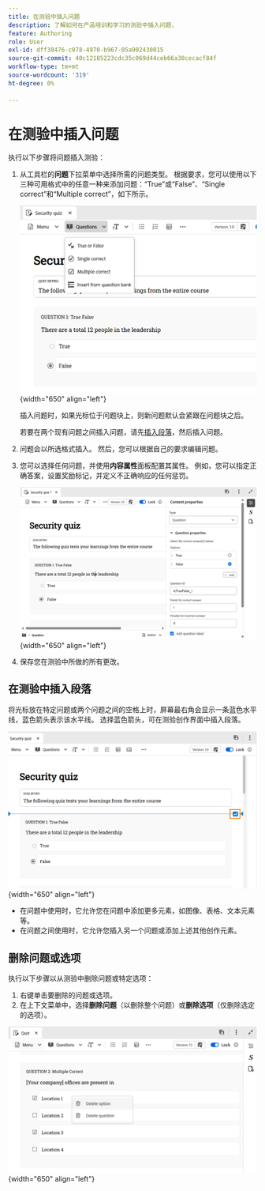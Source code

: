 ```yaml
---
title: 在测验中插入问题
description: 了解如何在产品培训和学习的测验中插入问题，
feature: Authoring
role: User
exl-id: dff38476-c078-4970-b967-05a902430015
source-git-commit: 40c12185223cdc35c069d44ceb66a38cecacf84f
workflow-type: tm+mt
source-wordcount: '319'
ht-degree: 0%

---
```


# 在测验中插入问题

执行以下步骤将问题插入测验：

1. 从工具栏的&#x200B;**问题**&#x200B;下拉菜单中选择所需的问题类型。 根据要求，您可以使用以下三种可用格式中的任意一种来添加问题：“True”或“False”、“Single correct”和“Multiple correct”，如下所示。

   ![](assets/question-types.png){width="650" align="left"}

   插入问题时，如果光标位于问题块上，则新问题默认会紧跟在问题块之后。

   若要在两个现有问题之间插入问题，请先[插入段落](#insert-paragraph-within-the-quiz)，然后插入问题。

1. 问题会以所选格式插入。 然后，您可以根据自己的要求编辑问题。

1. 您可以选择任何问题，并使用&#x200B;**内容属性**&#x200B;面板配置其属性。 例如，您可以指定正确答案，设置奖励标记，并定义不正确响应的任何惩罚。

   ![](assets/question-properties.png){width="650" align="left"}

1. 保存您在测验中所做的所有更改。

## 在测验中插入段落

将光标放在特定问题或两个问题之间的空格上时，屏幕最右角会显示一条蓝色水平线，蓝色箭头表示该水平线。 选择蓝色箭头，可在测验创作界面中插入段落。

![](assets/insert-paragraph-here-arrow.png){width="650" align="left"}

- 在问题中使用时，它允许您在问题中添加更多元素，如图像、表格、文本元素等。
- 在问题之间使用时，它允许您插入另一个问题或添加上述其他创作元素。

## 删除问题或选项

执行以下步骤以从测验中删除问题或特定选项：

1. 右键单击要删除的问题或选项。
1. 在上下文菜单中，选择&#x200B;**删除问题**（以删除整个问题）或&#x200B;**删除选项**（仅删除选定的选项）。

![](assets/delete-options-lc.png){width="650" align="left"}